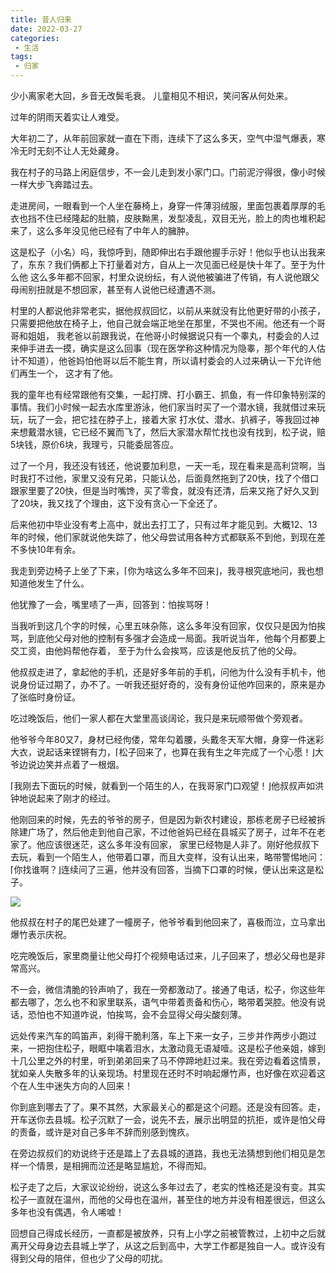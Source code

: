 ```yaml
---
title: 昔人归来
date: 2022-03-27
categories:
 - 生活
tags:
 - 归家
---
```

少小离家老大回，乡音无改鬓毛衰。
儿童相见不相识，笑问客从何处来。
<!-- more -->
过年的阴雨天着实让人难受。

大年初二了，从年前回家就一直在下雨，连续下了这么多天，空气中湿气爆表，寒冷无时无刻不让人无处藏身。

我在村子的马路上闲庭信步，不一会儿走到发小家门口。门前泥泞得很，像小时候一样大步飞奔踏过去。

走进房间，一眼看到一个人坐在藤椅上，身穿一件薄羽绒服，里面包裹着厚厚的毛衣也挡不住已经隆起的肚腩，皮肤黝黑，发型凌乱，双目无光，脸上的肉也堆积起来了，这么多年没见他已经有了中年人的臃肿。

这是松子（小名）吗，我惊呼到，随即伸出右手跟他握手示好！他似乎也认出我来了，东东？我们俩都上下打量着对方，自从上一次见面已经是快十年了。至于为什么他
这么多年都不回家，村里众说纷纭，有人说他被骗进了传销，有人说他跟父母闹别扭就是不想回家，甚至有人说他已经遭遇不测。

村里的人都说他非常老实，据他叔叔回忆，以前从来就没有比他更好带的小孩子，只需要把他放在椅子上，他自己就会端正地坐在那里，不哭也不闹。他还有一个哥哥和姐姐，
我老爸以前跟我说，在他哥小时候据说只有一个睾丸，村委会的人过来伸手进去一摸，确实是这么回事（现在医学称这种情况为隐睾，那个年代的人估计不知道），他爸妈怕他哥以后不能生育，所以请村委会的人过来确认一下允许他们再生一个，
这才有了他。

我的童年也有经常跟他有交集，一起打牌、打小霸王、抓鱼，有一件印象特别深的事情。我们小时候一起去水库里游泳，他们家当时买了一个潜水镜，我就借过来玩玩，玩了一会，把它挂在脖子上，接着大家
打水仗、潜水、扒裤子，等我回过神来想戴潜水镜，它已经不翼而飞了，然后大家潜水帮忙找也没有找到，松子说，赔5块钱，原价6块，我理亏，只能委屈答应。

过了一个月，我还没有钱还，他说要加利息，一天一毛，现在看来是高利贷啊，当时我打不过他，家里又没有兄弟，只能认怂，后面竟然拖到了20快，找了个借口跟家里要了20快，但是当时嘴馋，买了零食，就没有还清，后来又拖了好久又到了20块，我又找了个理由，这下没有贪心一下全还了。

后来他初中毕业没有考上高中，就出去打工了，只有过年才能见到。大概12、13年的时候，他们家就说他失踪了，他父母尝试用各种方式都联系不到他，到现在差不多快10年有余。

我走到旁边椅子上坐了下来，⌈你为啥这么多年不回来⌋，我寻根究底地问，我也想知道他发生了什么。

他犹豫了一会，嘴里啧了一声，回答到：怕挨骂呀！

当我听到这几个字的时候，心里五味杂陈，这么多年没有回家，仅仅只是因为怕挨骂，到底他父母对他的控制有多强才会造成一局面。我听说当年，他每个月都要上交工资，由他妈帮他存着，
至于为什么会挨骂，应该是他反抗了他的父母。

他叔叔走进了，拿起他的手机，还是好多年前的手机，问他为什么没有手机卡，他说身份证过期了，办不了。一听我还挺好奇的，没有身份证他咋回来的，原来是办了张临时身份证。

吃过晚饭后，他们一家人都在大堂里高谈阔论，我只是来玩顺带做个旁观者。

他爷爷今年80又7，身材已经佝偻，常年勾着腰，头戴冬天军大帽，身穿一件迷彩大衣，说起话来铿锵有力，⌈松子回来了，也算在我有生之年完成了一个心愿！⌋大爷边说边笑并点着了一根烟。

⌈我刚去下面玩的时候，就看到一个陌生的人，在我哥家门口观望！⌋他叔叔声如洪钟地说起来了刚才的经过。

他刚回来的时候，先去的爷爷的房子，但是因为新农村建设，那栋老房子已经被拆除建广场了，然后他走到他自己家，不过他爸妈已经在县城买了房子，过年不在老家了。他应该很迷茫，这么多年没有回家，
家里已经物是人非了。刚好他叔叔下去玩，看到一个陌生人，他带着口罩，而且大变样，没有认出来，略带警惕地问：⌈你找谁啊？⌋连续问了三遍，他并没有回答，当摘下口罩的时候，便认出来这是松子。

![](https://cloudflare.jdqiong.cn/file/b815ca1fe4788019cc539.jpg)

他叔叔在村子的尾巴处建了一幢房子，他爷爷看到他回来了，喜极而泣，立马拿出爆竹表示庆祝。

吃完晚饭后，家里商量让他父母打个视频电话过来，儿子回来了，想必父母也是非常高兴。

不一会，微信清脆的铃声响了，我在一旁都激动了。接通了电话，松子，你这些年都去哪了，怎么也不和家里联系，语气中带着责备和伤心，略带着哭腔。他没有说话，恐怕也不知道咋说，怕挨骂，会不会显得父母尖酸刻薄。

远处传来汽车的鸣笛声，刹得干脆利落，车上下来一女子，三步并作两步小跑过来，一把抱住松子，眼眶中噙着泪水，太激动竟无语凝噎。这是松子他亲姐，嫁到十几公里之外的村里，听到弟弟回来了马不停蹄地赶过来。我在旁边看着这情景，犹如亲人失散多年的认亲现场。村里现在还时不时响起爆竹声，也好像在欢迎着这个在人生中迷失方向的人回来！

你到底到哪去了了。果不其然，大家最关心的都是这个问题。还是没有回答。走，开车送你去县城。松子沉默了一会，说先不去，展示出明显的抗拒，或许是怕父母的责备，或许是对自己多年不辞而别感到愧疚。

在旁边叔叔们的劝说终于还是踏上了去县城的道路，我也无法猜想到他们相见是怎样一个情景，是相拥而泣还是略显尴尬，不得而知。

松子走了之后，大家议论纷纷，说这么多年过去了，老实的性格还是没有变。其实松子一直就在温州，而他的父母也在温州，甚至住的地方并没有相差很远，但这么多年也没有偶遇，令人唏嘘！

回想自己得成长经历，一直都是被放养，只有上小学之前被管教过，上初中之后就离开父母身边去县城上学了，从这之后到高中，大学工作都是独自一人。或许没有得到父母的陪伴，但也少了父母的叨扰。

